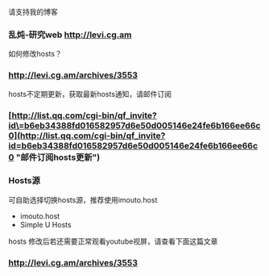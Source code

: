 请支持我的博客
### 乱炖-研究web   http://levi.cg.am ###

如何修改hosts？
### http://levi.cg.am/archives/3553 ###

hosts不定期更新，获取最新hosts通知，请邮件订阅

### [http://list.qq.com/cgi-bin/qf_invite?id\=b6eb34388fd016582957d6e50d005146e24fe6b166ee66c0](http://list.qq.com/cgi-bin/qf_invite?id=b6eb34388fd016582957d6e50d005146e24fe6b166ee66c0 "邮件订阅hosts更新") ###

### Hosts源 ###
可自助选择切换hosts源，推荐使用imouto.host
- imouto.host
- Simple U Hosts

hosts 修改后若还需要正常观看youtube视屏，请查看下面这篇文章
### http://levi.cg.am/archives/3553 ###
